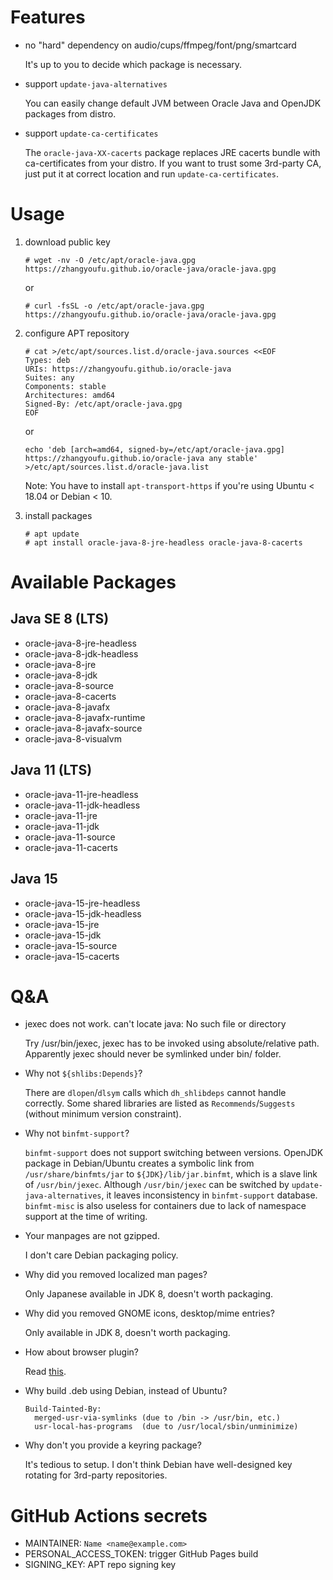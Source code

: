 # Features

* no "hard" dependency on audio/cups/ffmpeg/font/png/smartcard

  It's up to you to decide which package is necessary.

* support `update-java-alternatives`

  You can easily change default JVM between Oracle Java and OpenJDK packages from distro.

* support `update-ca-certificates`

  The `oracle-java-XX-cacerts` package replaces JRE cacerts bundle with ca-certificates from your distro. If you want to trust some 3rd-party CA, just put it at correct location and run `update-ca-certificates`.

# Usage

1. download public key

   ```
   # wget -nv -O /etc/apt/oracle-java.gpg https://zhangyoufu.github.io/oracle-java/oracle-java.gpg
   ```
   or
   ```
   # curl -fsSL -o /etc/apt/oracle-java.gpg https://zhangyoufu.github.io/oracle-java/oracle-java.gpg
   ```

1. configure APT repository

   ```
   # cat >/etc/apt/sources.list.d/oracle-java.sources <<EOF
   Types: deb
   URIs: https://zhangyoufu.github.io/oracle-java
   Suites: any
   Components: stable
   Architectures: amd64
   Signed-By: /etc/apt/oracle-java.gpg
   EOF
   ```
   or
   ```
   echo 'deb [arch=amd64, signed-by=/etc/apt/oracle-java.gpg] https://zhangyoufu.github.io/oracle-java any stable' >/etc/apt/sources.list.d/oracle-java.list
   ```

   Note: You have to install `apt-transport-https` if you're using Ubuntu < 18.04 or Debian < 10.

1. install packages

   ```
   # apt update
   # apt install oracle-java-8-jre-headless oracle-java-8-cacerts
   ```

# Available Packages

## Java SE 8 (LTS)

* oracle-java-8-jre-headless
* oracle-java-8-jdk-headless
* oracle-java-8-jre
* oracle-java-8-jdk
* oracle-java-8-source
* oracle-java-8-cacerts
* oracle-java-8-javafx
* oracle-java-8-javafx-runtime
* oracle-java-8-javafx-source
* oracle-java-8-visualvm

## Java 11 (LTS)

* oracle-java-11-jre-headless
* oracle-java-11-jdk-headless
* oracle-java-11-jre
* oracle-java-11-jdk
* oracle-java-11-source
* oracle-java-11-cacerts

## Java 15

* oracle-java-15-jre-headless
* oracle-java-15-jdk-headless
* oracle-java-15-jre
* oracle-java-15-jdk
* oracle-java-15-source
* oracle-java-15-cacerts

# Q&A

* jexec does not work. can't locate java: No such file or directory

  Try /usr/bin/jexec, jexec has to be invoked using absolute/relative path.
  Apparently jexec should never be symlinked under bin/ folder.

* Why not `${shlibs:Depends}`?

  There are `dlopen`/`dlsym` calls which `dh_shlibdeps` cannot handle correctly.
  Some shared libraries are listed as `Recommends`/`Suggests` (without minimum
  version constraint).

* Why not `binfmt-support`?

  `binfmt-support` does not support switching between versions. OpenJDK package
  in Debian/Ubuntu creates a symbolic link from `/usr/share/binfmts/jar` to
  `${JDK}/lib/jar.binfmt`, which is a slave link of `/usr/bin/jexec`. Although
  `/usr/bin/jexec` can be switched by `update-java-alternatives`, it leaves
  inconsistency in `binfmt-support` database.
  `binfmt-misc` is also useless for containers due to lack of namespace support
  at the time of writing.

* Your manpages are not gzipped.

  I don't care Debian packaging policy.

* Why did you removed localized man pages?

  Only Japanese available in JDK 8, doesn't worth packaging.

* Why did you removed GNOME icons, desktop/mime entries?

  Only available in JDK 8, doesn't worth packaging.

* How about browser plugin?

  Read [this](https://docs.oracle.com/javase/8/docs/technotes/guides/install/linux_plugin.html).

* Why build .deb using Debian, instead of Ubuntu?

  ```
  Build-Tainted-By:
    merged-usr-via-symlinks (due to /bin -> /usr/bin, etc.)
    usr-local-has-programs  (due to /usr/local/sbin/unminimize)
  ```

* Why don't you provide a keyring package?

  It's tedious to setup. I don't think Debian have well-designed key rotating
  for 3rd-party repositories.

# GitHub Actions secrets

* MAINTAINER: `Name <name@example.com>`
* PERSONAL_ACCESS_TOKEN: trigger GitHub Pages build
* SIGNING_KEY: APT repo signing key

